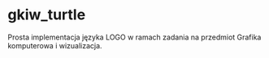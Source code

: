 # gkiw_turtle
Prosta implementacja języka LOGO w ramach zadania na przedmiot Grafika komputerowa i wizualizacja.
